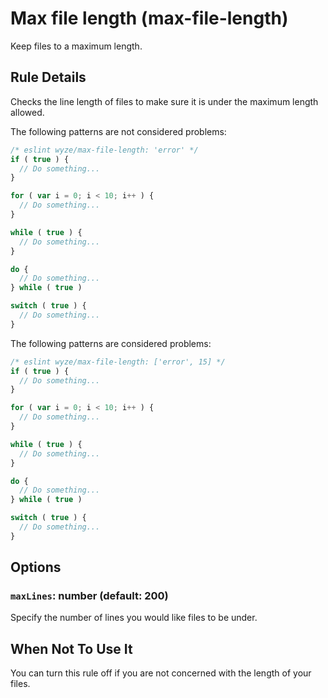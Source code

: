 # Max file length (max-file-length)

Keep files to a maximum length.

## Rule Details

Checks the line length of files to make sure it is under the maximum length allowed.

The following patterns are not considered problems:

```js
/* eslint wyze/max-file-length: 'error' */
if ( true ) {
  // Do something...
}

for ( var i = 0; i < 10; i++ ) {
  // Do something...
}

while ( true ) {
  // Do something...
}

do {
  // Do something...
} while ( true )

switch ( true ) {
  // Do something...
}
```

The following patterns are considered problems:

```js
/* eslint wyze/max-file-length: ['error', 15] */
if ( true ) {
  // Do something...
}

for ( var i = 0; i < 10; i++ ) {
  // Do something...
}

while ( true ) {
  // Do something...
}

do {
  // Do something...
} while ( true )

switch ( true ) {
  // Do something...
}
```


## Options

### `maxLines`: number (default: 200)

Specify the number of lines you would like files to be under.

## When Not To Use It

You can turn this rule off if you are not concerned with the length of your files.
